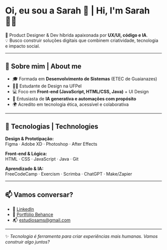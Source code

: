 # Oi, eu sou a Sarah 👋 | Hi, I'm Sarah 👩‍💻

🎨 Product Designer & Dev híbrida apaixonada por **UX/UI, código e IA**.  
💡 Busco construir soluções digitais que combinem criatividade, tecnologia e impacto social.

---

## 🚀 Sobre mim | About me

- 🎓 Formada em **Desenvolvimento de Sistemas** (ETEC de Guaianazes)
- 👩‍🎓 Estudante de Design na UFPel
- 💻 Foco em **Front-end (JavaScript, HTML/CSS, Java)** + UI Design
- 🤖 Entusiasta de **IA generativa e automações com propósito**
- 🌍 Acredito em tecnologia ética, acessível e colaborativa

---

## 🧰 Tecnologias | Technologies

**Design & Prototipação:**  
Figma · Adobe XD · Photoshop · After Effects

**Front-end & Lógica:**  
HTML · CSS · JavaScript · Java · Git

**Aprendizado & IA:**  
FreeCodeCamp · Exercism · Scrimba · ChatGPT · Make/Zapier

---

## 📫 Vamos conversar?

- 💼 [LinkedIn](https://www.linkedin.com/in/s4rr4hmarcal/)
- 🎨 [Portfólio Behance](https://www.behance.net/sarahmarcal)
- 📬 estudiosams@gmail.com

---

✨ *Tecnologia é ferramenta para criar experiências mais humanas. Vamos construir algo juntos?*

